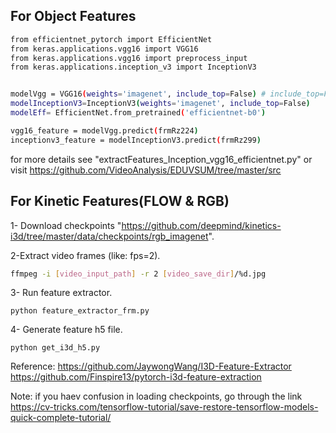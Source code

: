

## For Object Features 

``` bash
from efficientnet_pytorch import EfficientNet
from keras.applications.vgg16 import VGG16
from keras.applications.vgg16 import preprocess_input
from keras.applications.inception_v3 import InceptionV3


modelVgg = VGG16(weights='imagenet', include_top=False) # include_top=False with five output of second last layer before classification
modelInceptionV3=InceptionV3(weights='imagenet', include_top=False)
modelEff= EfficientNet.from_pretrained('efficientnet-b0')

vgg16_feature = modelVgg.predict(frmRz224)
inceptionv3_feature = modelInceptionV3.predict(frmRz299)

```
            
for more details see "extractFeatures_Inception_vgg16_efficientnet.py"
or visit
https://github.com/VideoAnalysis/EDUVSUM/tree/master/src



## For Kinetic Features(FLOW & RGB)

1- Download checkpoints "https://github.com/deepmind/kinetics-i3d/tree/master/data/checkpoints/rgb_imagenet". 

2-Extract video frames (like: fps=2).
``` bash
ffmpeg -i [video_input_path] -r 2 [video_save_dir]/%d.jpg
```

3- Run feature extractor.
```
python feature_extractor_frm.py
```
4- Generate feature h5 file.
```
python get_i3d_h5.py
```

Reference:
https://github.com/JaywongWang/I3D-Feature-Extractor
https://github.com/Finspire13/pytorch-i3d-feature-extraction

Note:
if you haev confusion in loading checkpoints, go through the link
https://cv-tricks.com/tensorflow-tutorial/save-restore-tensorflow-models-quick-complete-tutorial/
